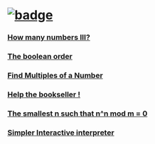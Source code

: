 # [![badge](https://www.codewars.com/users/d3z-the-dev/badges/large)](https://www.codewars.com/users/d3z-the-dev)


### [How many numbers III?](https://github.com/d3z-the-dev/codewars/tree/master/How%20many%20numbers%20III%3F)

### [The boolean order](https://github.com/d3z-the-dev/codewars/tree/master/The%20boolean%20order)

### [Find Multiples of a Number](https://github.com/d3z-the-dev/codewars/tree/master/Find%20Multiples%20of%20a%20Number)

### [Help the bookseller !](https://github.com/d3z-the-dev/codewars/tree/master/Help%20the%20bookseller%20%21)

### [The smallest n such that n^n mod m = 0](https://github.com/d3z-the-dev/codewars/tree/master/The%20smallest%20n%20such%20that%20n%5En%20mod%20m%20%3D%200)

### [Simpler Interactive interpreter](https://github.com/d3z-the-dev/codewars/tree/master/Simpler%20Interactive%20Interpreter)